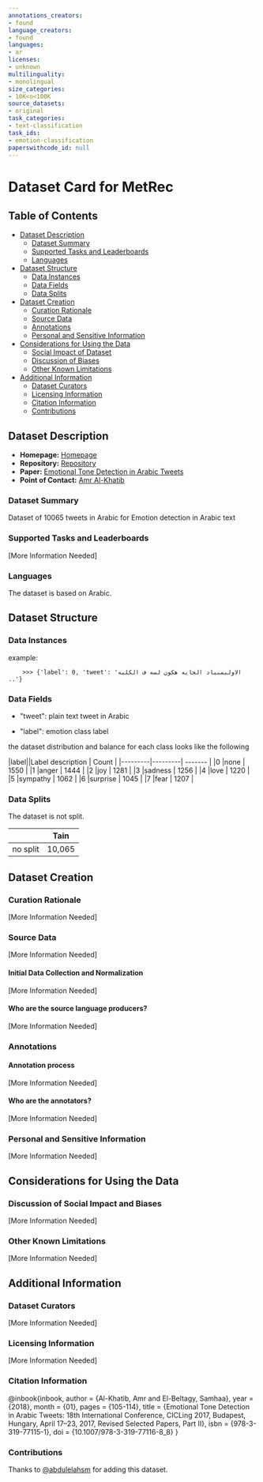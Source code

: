 ```yaml
---
annotations_creators:
- found
language_creators:
- found
languages:
- ar
licenses:
- unknown
multilinguality:
- monolingual
size_categories:
- 10K<n<100K
source_datasets:
- original
task_categories:
- text-classification
task_ids:
- emotion-classification
paperswithcode_id: null
---
```


# Dataset Card for MetRec

## Table of Contents
- [Dataset Description](#dataset-description)
  - [Dataset Summary](#dataset-summary)
  - [Supported Tasks and Leaderboards](#supported-tasks-and-leaderboards)
  - [Languages](#languages)
- [Dataset Structure](#dataset-structure)
  - [Data Instances](#data-instances)
  - [Data Fields](#data-fields)
  - [Data Splits](#data-splits)
- [Dataset Creation](#dataset-creation)
  - [Curation Rationale](#curation-rationale)
  - [Source Data](#source-data)
  - [Annotations](#annotations)
  - [Personal and Sensitive Information](#personal-and-sensitive-information)
- [Considerations for Using the Data](#considerations-for-using-the-data)
  - [Social Impact of Dataset](#social-impact-of-dataset)
  - [Discussion of Biases](#discussion-of-biases)
  - [Other Known Limitations](#other-known-limitations)
- [Additional Information](#additional-information)
  - [Dataset Curators](#dataset-curators)
  - [Licensing Information](#licensing-information)
  - [Citation Information](#citation-information)
  - [Contributions](#contributions)

## Dataset Description

- **Homepage:** [Homepage](https://github.com/AmrMehasseb/Emotional-Tone)
- **Repository:** [Repository](https://github.com/AmrMehasseb/Emotional-Tone)
- **Paper:** [Emotional Tone Detection in Arabic Tweets](https://www.researchgate.net/publication/328164296_Emotional_Tone_Detection_in_Arabic_Tweets_18th_International_Conference_CICLing_2017_Budapest_Hungary_April_17-23_2017_Revised_Selected_Papers_Part_II)
- **Point of Contact:** [Amr Al-Khatib](https://github.com/AmrMehasseb)

### Dataset Summary

Dataset of 10065 tweets in Arabic for Emotion detection in Arabic text

### Supported Tasks and Leaderboards

[More Information Needed]

### Languages

The dataset is based on Arabic.

## Dataset Structure

### Data Instances

example: 
```
    >>> {'label': 0, 'tweet': 'الاوليمبياد الجايه هكون لسه ف الكليه ..'}
```

### Data Fields

- "tweet": plain text tweet in Arabic

- "label": emotion class label

the dataset distribution and balance for each class looks like the following

|label||Label description |  Count    |
|---------|---------|  -------  | 
|0        |none     |   1550    |
|1        |anger    |   1444    |
|2        |joy      |   1281    |
|3        |sadness  |   1256    |
|4        |love     |   1220    |
|5        |sympathy |   1062    |
|6        |surprise |   1045    |
|7        |fear     |   1207    |

### Data Splits

The dataset is not split. 

|           | Tain   | 
|---------- | ------ | 
|no split   | 10,065  | 

## Dataset Creation

### Curation Rationale

[More Information Needed]

### Source Data

[More Information Needed]

#### Initial Data Collection and Normalization

[More Information Needed]

#### Who are the source language producers?

[More Information Needed]

### Annotations



#### Annotation process

[More Information Needed]

#### Who are the annotators?

[More Information Needed]

### Personal and Sensitive Information

[More Information Needed]

## Considerations for Using the Data

### Discussion of Social Impact and Biases

[More Information Needed]

### Other Known Limitations

[More Information Needed]

## Additional Information

### Dataset Curators

[More Information Needed]

### Licensing Information

[More Information Needed]

### Citation Information

@inbook{inbook,
author = {Al-Khatib, Amr and El-Beltagy, Samhaa},
year = {2018},
month = {01},
pages = {105-114},
title = {Emotional Tone Detection in Arabic Tweets: 18th International Conference, CICLing 2017, Budapest, Hungary, April 17–23, 2017, Revised Selected Papers, Part II},
isbn = {978-3-319-77115-1},
doi = {10.1007/978-3-319-77116-8_8}
}
### Contributions

Thanks to [@abdulelahsm](https://github.com/abdulelahsm) for adding this dataset.